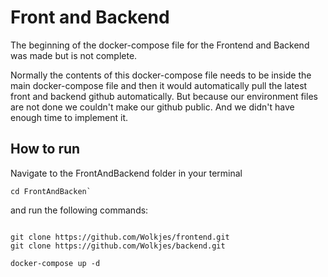 # Front and Backend

The beginning of the docker-compose file for the Frontend and Backend was made but is not complete.

Normally the contents of this docker-compose file needs to be inside the main docker-compose file and then it would automatically pull the latest front and backend github automatically. But because our environment files are not done we couldn't make our github public. And we didn't have enough time to implement it.

## How to run

Navigate to the FrontAndBackend folder in your terminal 
```
cd FrontAndBacken`
```
and run the following commands:

```

git clone https://github.com/Wolkjes/frontend.git
git clone https://github.com/Wolkjes/backend.git

docker-compose up -d
```